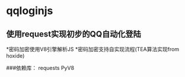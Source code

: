 # qqloginjs

## 使用request实现初步的QQ自动化登陆
*密码加密使用V8引擎解析JS
*密码加密支持自实现流程(TEA算法实现from hoxide)

###依赖库：
requests
PyV8
